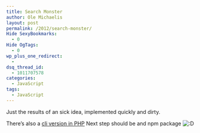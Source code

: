 ```yaml
---
title: Search Monster
author: Ole Michaelis
layout: post
permalink: /2012/search-monster/
Hide SexyBookmarks:
  - 0
Hide OgTags:
  - 0
wp_plus_one_redirect:
  -
dsq_thread_id:
  - 1011707578
categories:
  - JavaScript
tags:
  - JavaScript
---
```


Just the results of an sick idea, implemented quickly and dirty.


There’s also a [cli version in PHP][1]
Next step should be and npm package ![:D][2]

 [1]: http://www.youtube.com/watch?v=UAIaJPkSuUw&feature=youtu.be
 [2]: http://blog.codestars.eu/wp-includes/images/smilies/icon_biggrin.gif


